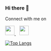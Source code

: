 ### Hi there 👋

Connect with me on
<p>
  <a href="https://github.com/charoitel">
    <img src="https://cdn.jsdelivr.net/npm/simple-icons@4.25.0/icons/github.svg" width="30px" height="30px" />
  </a>&nbsp;&nbsp;
  <a href="https://wa.me/+85268860782">
    <img src="https://cdn.jsdelivr.net/npm/simple-icons@4.25.0/icons/whatsapp.svg" width="30px" height="30px" />
  </a>
</p>

[![Top Langs](https://github-readme-stats.vercel.app/api/top-langs/?username=charoitel&layout=compact)](https://github.com/charoitel)

<!--
**charoitel/charoitel** is a ✨ _special_ ✨ repository because its `README.md` (this file) appears on your GitHub profile.

Here are some ideas to get you started:

- 🔭 I’m currently working on ...
- 🌱 I’m currently learning ...
- 👯 I’m looking to collaborate on ...
- 🤔 I’m looking for help with ...
- 💬 Ask me about ...
- 📫 How to reach me: ...
- 😄 Pronouns: ...
- ⚡ Fun fact: ...
-->
